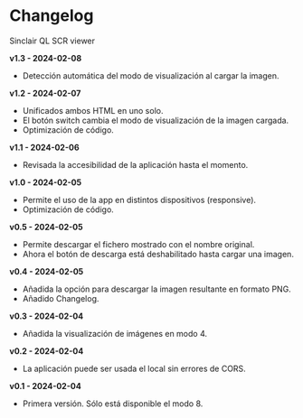 # Changelog  
Sinclair QL SCR viewer

__v1.3 - 2024-02-08__ 
- Detección automática del modo de visualización al cargar la imagen.

__v1.2 - 2024-02-07__  
- Unificados ambos HTML en uno solo.
- El botón switch cambia el modo de visualización de la imagen cargada.
- Optimización de código.

__v1.1 - 2024-02-06__  
- Revisada la accesibilidad de la aplicación hasta el momento.

__v1.0 - 2024-02-05__  
- Permite el uso de la app en distintos dispositivos (responsive).
- Optimización de código.

__v0.5 - 2024-02-05__  
- Permite descargar el fichero mostrado con el nombre original.
- Ahora el botón de descarga está deshabilitado hasta cargar una imagen.

__v0.4 - 2024-02-05__  
- Añadida la opción para descargar la imagen resultante en formato PNG.
- Añadido Changelog.

__v0.3 - 2024-02-04__  
- Añadida la visualización de imágenes en modo 4.

__v0.2 - 2024-02-04__  
- La aplicación puede ser usada el local sin errores de CORS.

__v0.1 - 2024-02-04__  
- Primera versión. Sólo está disponible el modo 8.

